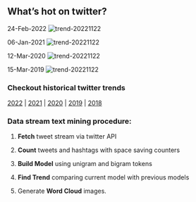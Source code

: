 ## What’s hot on twitter?

24-Feb-2022
![trend-20221122][20221122]

[20221122]: /word-cloud/trend-2022/trend-202202/trend-20221122.png "trend-20221122"

06-Jan-2021
![trend-20221122][20221122]

[20221122]: /word-cloud/trend-2021/trend-202101/trend-20221122.png "trend-20221122"

12-Mar-2020
![trend-20221122][20221122]

[20221122]: /word-cloud/trend-2020/trend-202003/trend-20221122.png "trend-20221122"

15-Mar-2019
![trend-20221122][20221122]

[20221122]: /word-cloud/trend-2019/trend-201903/trend-20221122.png "trend-20221122"

### Checkout historical twitter trends

[2022](/word-cloud/trend-2022) |
[2021](/word-cloud/trend-2021) |
[2020](/word-cloud/trend-2020) |
[2019](/word-cloud/trend-2019) |
[2018](/word-cloud/trend-2018)

### Data stream text mining procedure:

1. **Fetch** tweet stream via twitter API

2. **Count** tweets and hashtags with space saving counters

3. **Build Model** using unigram and bigram tokens

4. **Find Trend** comparing current model with previous models

5. Generate **Word Cloud** images.

